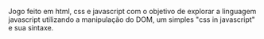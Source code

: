 Jogo feito em html, css e javascript com o objetivo de explorar a linguagem javascript utilizando a manipulação do DOM, um simples "css in javascript" e sua sintaxe.
